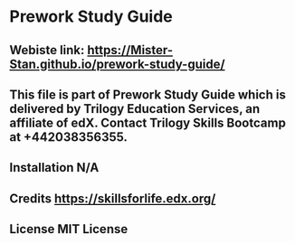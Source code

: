 # Prework Study Guide 

## Webiste link: https://Mister-Stan.github.io/prework-study-guide/

## This file is part of Prework Study Guide which is delivered by Trilogy Education Services, an affiliate of edX. Contact Trilogy Skills Bootcamp at +442038356355.

## Installation N/A

## Credits https://skillsforlife.edx.org/
 
## License MIT License
